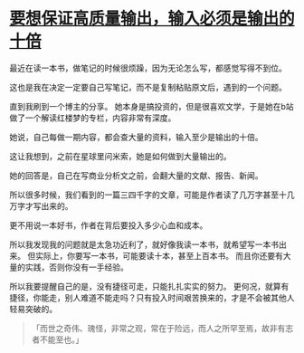 # [要想保证高质量输出，输入必须是输出的十倍](https://github.com/myogg/meek/issues/19)

最近在读一本书，做笔记的时候很烦躁，因为无论怎么写，都感觉写得不到位。

这也是我在决定一定要自己写笔记，而不是复制粘贴原文后，遇到的一个问题。

直到我刷到一个博主的分享。
她本身是搞投资的，但是很喜欢文学，于是她在b站做了一个解读红楼梦的专栏，内容非常有深度。

她说，自己每做一期内容，都会查大量的资料，输入至少是输出的十倍。

这让我想到，之前在星球里问米索，她是如何做到大量输出的。

她的回答是，自己在写商业分析文之前，会翻大量的文献、报告、新闻。

所以很多时候，我们看到的一篇三四千字的文章，可能是作者读了几万字甚至十几万字才写出来的。

更不用说一本好书，作者在背后要投入多少心血和成本。

所以我发现我的问题就是太急功近利了，就好像我读一本书，就希望写一本书出来。
但实际上，你要写一本书，可能要读十本，甚至上百本书。
而且你还要有大量的实践，否则你没有一手经验。

所以我要提醒自己的是，没有捷径可走，只能扎扎实实的努力。
更何况，就算有捷径，你能走，别人难道不能走吗？只有投入时间艰苦换来的，才是不会被其他人轻易突破的。

> 「而世之奇伟、瑰怪，非常之观，常在于险远，而人之所罕至焉，故非有志者不能至也。」